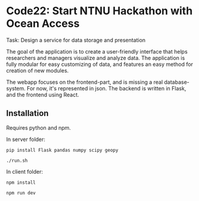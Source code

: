 # Code22: Start NTNU Hackathon with Ocean Access

Task: Design a service for data storage and presentation

The goal of the application is to create a user-friendly interface that helps researchers and managers visualize and analyze data. The application is fully modular for easy customizing of data, and features an easy method for creation of new modules.

The webapp focuses on the frontend-part, and is missing a real database-system. For now, it's represented in json.
The backend is written in Flask, and the frontend using React.

## Installation

Requires python and npm.

In server folder:

`pip install Flask pandas numpy scipy geopy`

`./run.sh`

In client folder:

`npm install`

`npm run dev`

